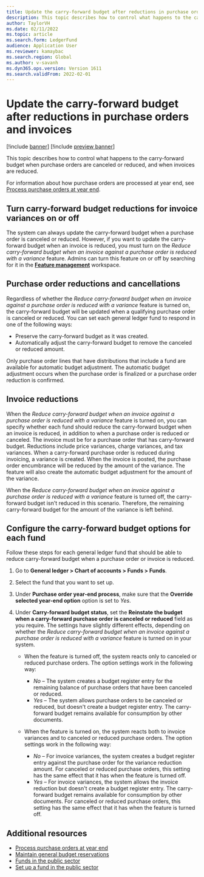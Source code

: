 ```yaml
---
title: Update the carry-forward budget after reductions in purchase orders and invoices
description: This topic describes how to control what happens to the carry-forward budget when purchase orders are canceled or reduced, and when invoices are reduced.
author: TaylorVH 
ms.date: 02/11/2022
ms.topic: article
ms.search.form: LedgerFund
audience: Application User
ms.reviewer: kamaybac
ms.search.region: Global
ms.author: v-savanh
ms.dyn365.ops.version: Version 1611
ms.search.validFrom: 2022-02-01
---
```


# Update the carry-forward budget after reductions in purchase orders and invoices

[!include [banner](../includes/banner.md)]
[!include [preview banner](../includes/preview-banner.md)]

This topic describes how to control what happens to the carry-forward budget when purchase orders are canceled or reduced, and when invoices are reduced.

For information about how purchase orders are processed at year end, see [Process purchase orders at year end](/dynamicsax-2012/appuser-itpro/process-purchase-orders-at-year-end).

## Turn carry-forward budget reductions for invoice variances on or off

The system can always update the carry-forward budget when a purchase order is canceled or reduced. However, if you want to update the carry-forward budget when an invoice is reduced, you must turn on the *Reduce carry-forward budget when an invoice against a purchase order is reduced with a variance* feature. Admins can turn this feature on or off by searching for it in the **[Feature management](../../fin-ops-core/fin-ops/get-started/feature-management/feature-management-overview.md)** workspace.

## Purchase order reductions and cancellations

Regardless of whether the *Reduce carry-forward budget when an invoice against a purchase order is reduced with a variance* feature is turned on, the carry-forward budget will be updated when a qualifying purchase order is canceled or reduced. You can set each general ledger fund to respond in one of the following ways:

- Preserve the carry-forward budget as it was created.
- Automatically adjust the carry-forward budget to remove the canceled or reduced amount.

Only purchase order lines that have distributions that include a fund are available for automatic budget adjustment. The automatic budget adjustment occurs when the purchase order is finalized or a purchase order reduction is confirmed.

## Invoice reductions

When the *Reduce carry-forward budget when an invoice against a purchase order is reduced with a variance* feature is turned on, you can specify whether each fund should reduce the carry-forward budget when an invoice is reduced, in addition to when a purchase order is reduced or canceled. The invoice must be for a purchase order that has carry-forward budget. Reductions include price variances, charge variances, and tax variances. When a carry-forward purchase order is reduced during invoicing, a variance is created. When the invoice is posted, the purchase order encumbrance will be reduced by the amount of the variance. The feature will also create the automatic budget adjustment for the amount of the variance.

When the *Reduce carry-forward budget when an invoice against a purchase order is reduced with a variance* feature is turned off, the carry-forward budget isn't reduced in this scenario. Therefore, the remaining carry-forward budget for the amount of the variance is left behind.

## Configure the carry-forward budget options for each fund

Follow these steps for each general ledger fund that should be able to reduce carry-forward budget when a purchase order or invoice is reduced.

1. Go to **General ledger \> Chart of accounts \> Funds \> Funds**.
1. Select the fund that you want to set up.
1. Under **Purchase order year-end process**, make sure that the **Override selected year-end option** option is set to *Yes*.
1. Under **Carry-forward budget status**, set the **Reinstate the budget when a carry-forward purchase order is canceled or reduced** field as you require. The settings have slightly different effects, depending on whether the *Reduce carry-forward budget when an invoice against a purchase order is reduced with a variance* feature is turned on in your system.

    - When the feature is turned off, the system reacts only to canceled or reduced purchase orders. The option settings work in the following way:

        - *No* – The system creates a budget register entry for the remaining balance of purchase orders that have been canceled or reduced.
        - *Yes* – The system allows purchase orders to be canceled or reduced, but doesn't create a budget register entry. The carry-forward budget remains available for consumption by other documents.

    - When the feature is turned on, the system reacts both to invoice variances and to canceled or reduced purchase orders. The option settings work in the following way:

        - *No* – For invoice variances, the system creates a budget register entry against the purchase order for the variance reduction amount. For canceled or reduced purchase orders, this setting has the same effect that it has when the feature is turned off.
        - *Yes* – For invoice variances, the system allows the invoice reduction but doesn't create a budget register entry. The carry-forward budget remains available for consumption by other documents. For canceled or reduced purchase orders, this setting has the same effect that it has when the feature is turned off.

## Additional resources

- [Process purchase orders at year end](/dynamicsax-2012/appuser-itpro/process-purchase-orders-at-year-end)
- [Maintain general budget reservations](general-budget-reservation-tasks.md)
- [Funds in the public sector](funds-public-sector.md)
- [Set up a fund in the public sector](tasks/set-up-fund-public-sector.md)
